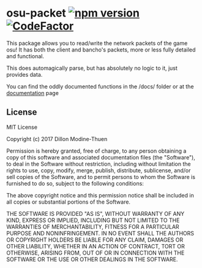 # osu-packet [![npm version](https://badge.fury.io/js/osu-packet.svg)](https://badge.fury.io/js/osu-packet) [![CodeFactor](https://www.codefactor.io/repository/github/itsyuka/osu-packet/badge)](https://www.codefactor.io/repository/github/itsyuka/osu-packet)

This package allows you to read/write the network packets of the game osu! It has both the client and bancho's packets,
more or less fully detailed and functional.

This does automagically parse, but has absolutely no logic to it, just provides data.

You can find the oddly documented functions in the /docs/ folder or at the [documentation](https://itsyuka.github.io/osu-packet/) page

## License
MIT License

Copyright (c) 2017 Dillon Modine-Thuen

Permission is hereby granted, free of charge, to any person obtaining a copy
of this software and associated documentation files (the "Software"), to deal
in the Software without restriction, including without limitation the rights
to use, copy, modify, merge, publish, distribute, sublicense, and/or sell
copies of the Software, and to permit persons to whom the Software is
furnished to do so, subject to the following conditions:

The above copyright notice and this permission notice shall be included in all
copies or substantial portions of the Software.

THE SOFTWARE IS PROVIDED "AS IS", WITHOUT WARRANTY OF ANY KIND, EXPRESS OR
IMPLIED, INCLUDING BUT NOT LIMITED TO THE WARRANTIES OF MERCHANTABILITY,
FITNESS FOR A PARTICULAR PURPOSE AND NONINFRINGEMENT. IN NO EVENT SHALL THE
AUTHORS OR COPYRIGHT HOLDERS BE LIABLE FOR ANY CLAIM, DAMAGES OR OTHER
LIABILITY, WHETHER IN AN ACTION OF CONTRACT, TORT OR OTHERWISE, ARISING FROM,
OUT OF OR IN CONNECTION WITH THE SOFTWARE OR THE USE OR OTHER DEALINGS IN THE
SOFTWARE.